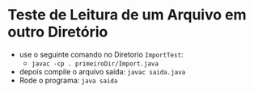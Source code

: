 # Teste de Leitura de um Arquivo em outro Diretório

* use o seguinte comando no Diretorio `ImportTest`:
  * `javac -cp . primeiroDir/Import.java`
* depois compile o arquivo saida: `javac saida.java`
* Rode o programa: `java saida`